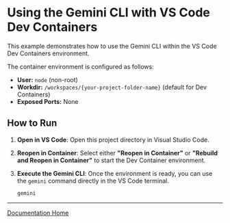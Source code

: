 # Using the Gemini CLI with VS Code Dev Containers

This example demonstrates how to use the Gemini CLI within the VS Code Dev Containers environment.

The container environment is configured as follows:

* **User:** `node` (non-root)
* **Workdir:** `/workspaces/{your-project-folder-name}` (default for Dev Containers)
* **Exposed Ports:** None

## How to Run

1. **Open in VS Code**: Open this project directory in Visual Studio Code.

2. **Reopen in Container**: Select either **"Reopen in Container"** or **"Rebuild and Reopen in Container"** to start the Dev Container environment.

3. **Execute the Gemini CLI**: Once the environment is ready, you can use the `gemini` command directly in the VS Code terminal.

    ```bash
    gemini
    ```

---

[Documentation Home](../../index.md)
